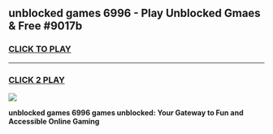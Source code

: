 
## unblocked games 6996 - Play Unblocked Gmaes & Free #9017b
<h3>
<a href="https://premium.freeplayer.one?title=unblocked_games_6996&ref=01M">CLICK TO PLAY</a></h3>
<hr>

<h3>
<a href="https://premium.freeplayer.one?title=unblocked_games_6996&ref=01M">CLICK 2 PLAY</a>
  
</h3>

<a href="https://premium.freeplayer.one?title=unblocked_games_6996&ref=01M"><img src="https://clearcache.store/games.png"></a>


**unblocked games 6996 games unblocked: Your Gateway to Fun and Accessible Online Gaming**
